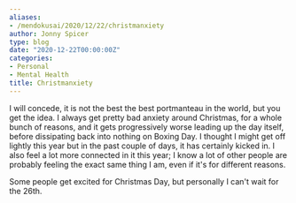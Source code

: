 ```yaml
---
aliases:
- /mendokusai/2020/12/22/christmanxiety
author: Jonny Spicer
type: blog
date: "2020-12-22T00:00:00Z"
categories:
- Personal
- Mental Health
title: Christmanxiety
---
```

I will concede, it is not the best the best portmanteau in the world, but you get the idea. I always get pretty bad anxiety around Christmas, for a whole bunch of reasons, and it gets
progressively worse leading up the day itself, before dissipating back into nothing on Boxing Day. I thought I might get off lightly this year but in the past couple of days, it has
certainly kicked in. I also feel a lot more connected in it this year; I know a lot of other people are probably feeling the exact same thing I am, even if it's for different reasons.

Some people get excited for Christmas Day, but personally I can't wait for the 26th.
